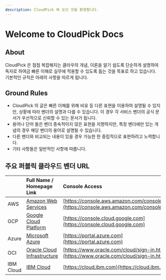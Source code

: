 ```yaml
---
description: CloudPick 에 오신 것을 환영합니다.
---
```


# Welcome to CloudPick Docs

## About

CloudPick 은 점점 복잡해지는 클라우의 개념, 이론을 알기 쉽도록 단순하게 설명하여 독자로 하여금 빠른 이해로 실무에 적용할 수 있도록 돕는 것을 목표로 하고 있습니다.  
기본적인 규칙은 아래의 사항을 따르게 됩니다.

## Ground Rules

* CloudPick 의 글은 빠른 이해를 위해 비유 등 다른 표현을 이용하여 설명될 수 있지만, 상황에 따라 벤더의 설명과 다를 수 있습니다. 이 경우 각 서비스 벤더의 공식 문서가 우선적으로 신뢰할 수 있는 문서가 됩니다.
* 용어나 단어 들은 벤더 종속적이지 않은 표현을 지향하지만, 특정 벤더에만 있는 개념의 경우 해당 벤더의 용어로 설명될 수 있습니다.
* 다른 벤더와 비교되는 내용이 있을 경우 가능한 한 중립적으로 표현하려고 노력합니다.
* 기타 사항들은 일반적인 사항에 따릅니다.

## 주요 퍼블릭 클라우드 벤더 URL

|  | Full Name / Homepage Link | Console Access |
| :--- | :--- | :--- |
| AWS | [Amazon Web Services](https://aws.amazon.com/ko/) | [https://console.aws.amazon.com/console/home](https://console.aws.amazon.com/console/home) |
| GCP | [Google Cloud Platform](https://cloud.google.com/) | [https://console.cloud.google.com](https://console.cloud.google.com) |
| Azure | [Microsoft Azure](https://azure.microsoft.com/ko-kr/) | [https://portal.azure.com](https://portal.azure.com) |
| OCI | [Oracle Cloud Infrastructure](https://www.oracle.com/kr/cloud/) | [https://www.oracle.com/cloud/sign-in.html](https://www.oracle.com/cloud/sign-in.html) |
| IBM Cloud | [IBM Cloud](https://www.ibm.com/kr-ko/cloud) | [https://cloud.ibm.com](https://cloud.ibm.com) |


